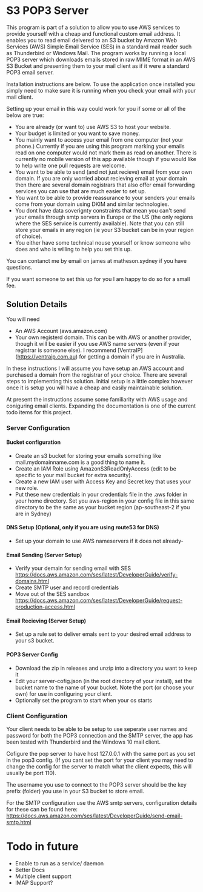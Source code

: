 # S3 POP3 Server

This program is part of a solution to allow you to use AWS services to provide yourself with a cheap and functional custom email address. It enables you to read email delvered to an S3 bucket by Amazon Web Services (AWS) Simple Email Service (SES) in a standard mail reader such as Thunderbird or Windows Mail. 
The program works by running a local POP3 server which downloads emails stored in raw MIME format in an AWS S3 Bucket and presenting them to your mail client as if it were a standard POP3 email server.

Installation instructions are below. To use the application once installed you simply need to make sure it is running when you check your email with your mail client. 

Setting up your email in this way could work for you if some or all of the below are true:
- You are already (or want to) use AWS S3 to host your website. 
- Your budget is limited or you want to save money.
- You mainly want to access your email from one computer (not your phone.) Currently if you are using this program  marking your emails read on one computer would not mark them as read on another. There is currently no mobile version of this app available though if you would like to help write one pull requests are welcome. 
- You want to be able to send (and not just recieve) email from your own domain. If you are only worried about recieving email at your domain then there are several domain registrars that also offer email forwarding services you can use that are much easier to set up.
- You want to be able to provide reassurance to your senders your emails come from your domain using DKIM and similar technologies.
- You dont have data soverignty constraints that mean you can't send your emails through smtp servers in Europe or the US (the only regions where the SES service is currently available). Note that you can still store your emails in any region (ie your S3 bucket can be in your region of choice).
- You either have some technical nouse yourself or know someone who does and who is willing to help you set this up.

You can contanct me by email  on james at matheson.sydney if you have questions.

If you want someone to set this up for you I am happy to do so for a small fee.

## Solution Details
You will need
 - An AWS Account (aws.amazon.com)
 - Your own registerd domain. This can be with AWS or another provider, though it will be easier if you use AWS name servers (even if your registrar is someone else). I recommend [VentraIP] (https://ventraip.com.au) for getting a domain if you are in Australia.

In these instructions I will assume you have setup an AWS account and purchased a domain from the registrar of your choice. There are several steps to implementing this solution. Initial setup is a little complex however once it is setup you will have a cheap and easily maintainable solution.

At present the instructions assume some familiarity with AWS usage and coniguring email clients. Expanding the documentation is one of the current todo items for this project.
### Server Configuration
#### Bucket configuration
 - Create an s3 bucket for storing your emails something like mail.mydomainname.com is a good thing to name it.
 - Create an IAM Role using AmazonS3ReadOnlyAccess (edit to be specific to your mail bucket for extra security).
 - Create a new IAM user with Access Key and Secret key that uses your new role.
 - Put these new credentials in your credentials file in the .aws folder in your home directory. Set you aws-region in your config file in this same directory to be the same as your bucket region (ap-southeast-2 if you are in Sydney)
 #### DNS Setup (Optional, only if you are using route53 for DNS)
  - Set up your domain to use AWS nameservers if it does not already-  
 #### Email Sending (Server Setup)
   - Verify your demain for sending email with SES https://docs.aws.amazon.com/ses/latest/DeveloperGuide/verify-domains.html 
  - Create SMTP user and record credentials
 - Move out of the SES sandbox https://docs.aws.amazon.com/ses/latest/DeveloperGuide/request-production-access.html
 #### Email Recieving (Server Setup)
 - Set up a rule set to deliver emals sent to your desired email address to your s3 bucket.
 #### POP3 Server Config
 - Download the zip in releases and unzip into a directory you want to keep it
 - Edit your server-cofig.json (in the root directory of your install), set the bucket name to the name of your bucket. Note the port (or choose your own) for use in configuring your client.  
 - Optionally set the program to start when your os starts
### Client Configuration
Your client needs to be able to be setup to use seperate user names and password for both the POP3 connection and the SMTP server, the app has been tested with Thunderbird and the Windows 10 mail client. 

Cofigure the pop server to have host 127.0.0.1 with the same port as you set in the pop3 config. (If you cant set the port for your client you may need to change the config for the server to match what the client expects, this will usually be port 110).

The username you use to connect to the POP3 server should be the key prefix (folder) you use in your S3 bucket to store email.

For the SMTP configuration use the AWS smtp servers, configuration details for these can be found here: https://docs.aws.amazon.com/ses/latest/DeveloperGuide/send-email-smtp.html    




# Todo in future
- Enable to run as a service/ daemon
- Better Docs
- Multiple client support
- IMAP Support?